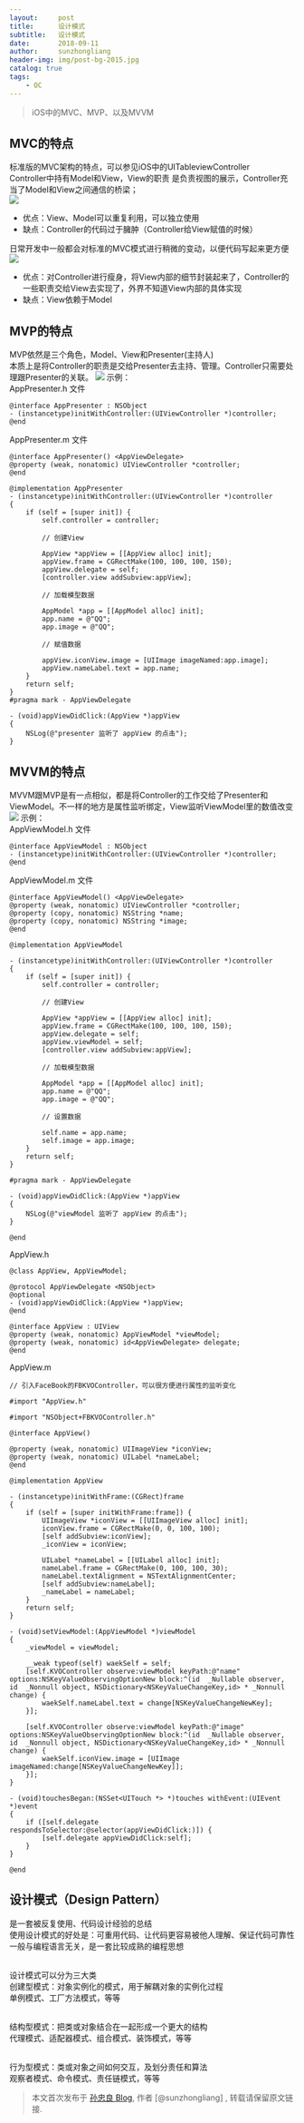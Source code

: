 ```yaml
---
layout:     post
title:      设计模式
subtitle:   设计模式
date:       2018-09-11
author:     sunzhongliang
header-img: img/post-bg-2015.jpg
catalog: true
tags:
    - OC
---
```




> iOS中的MVC、MVP、以及MVVM

## MVC的特点

标准版的MVC架构的特点，可以参见iOS中的UITableviewController<br>
Controller中持有Model和View，View的职责 是负责视图的展示，Controller充当了Model和View之间通信的桥梁；<br>
<img src="https://images.cnblogs.com/cnblogs_com/plusone/1527513/o_20190823151806.jpg" referrerpolicy="no-referrer">
- 优点：View、Model可以重复利用，可以独立使用
- 缺点：Controller的代码过于臃肿（Controller给View赋值的时候）

日常开发中一般都会对标准的MVC模式进行稍微的变动，以便代码写起来更方便
<img src="https://images.cnblogs.com/cnblogs_com/plusone/1527513/o_20190823151925.jpg" referrerpolicy="no-referrer">
- 优点：对Controller进行瘦身，将View内部的细节封装起来了，Controller的一些职责交给View去实现了，外界不知道View内部的具体实现
- 缺点：View依赖于Model

## MVP的特点
MVP依然是三个角色，Model、View和Presenter(主持人)<br>
本质上是将Controller的职责是交给Presenter去主持、管理。Controller只需要处理跟Presenter的关联。
<img src="https://images.cnblogs.com/cnblogs_com/plusone/1527513/o_20190823153040.jpg" referrerpolicy="no-referrer">
示例：<br>
AppPresenter.h 文件

```objc
@interface AppPresenter : NSObject
- (instancetype)initWithController:(UIViewController *)controller;
@end
```
AppPresenter.m 文件

```objc
@interface AppPresenter() <AppViewDelegate>
@property (weak, nonatomic) UIViewController *controller;
@end

@implementation AppPresenter
- (instancetype)initWithController:(UIViewController *)controller
{
    if (self = [super init]) {
        self.controller = controller;
        
        // 创建View

        AppView *appView = [[AppView alloc] init];
        appView.frame = CGRectMake(100, 100, 100, 150);
        appView.delegate = self;
        [controller.view addSubview:appView];
        
        // 加载模型数据

        AppModel *app = [[AppModel alloc] init];
        app.name = @"QQ";
        app.image = @"QQ";
        
        // 赋值数据

        appView.iconView.image = [UIImage imageNamed:app.image];
        appView.nameLabel.text = app.name;
    }
    return self;
}
#pragma mark - AppViewDelegate

- (void)appViewDidClick:(AppView *)appView
{
    NSLog(@"presenter 监听了 appView 的点击");
}
```

## MVVM的特点
MVVM跟MVP是有一点相似，都是将Controller的工作交给了Presenter和ViewModel。不一样的地方是属性监听绑定，View监听ViewModel里的数值改变
<img src="https://images.cnblogs.com/cnblogs_com/plusone/1527513/o_20190823161548.jpg" referrerpolicy="no-referrer">
示例：<br>
AppViewModel.h 文件

    @interface AppViewModel : NSObject
    - (instancetype)initWithController:(UIViewController *)controller;
    @end

AppViewModel.m 文件

    @interface AppViewModel() <AppViewDelegate>
    @property (weak, nonatomic) UIViewController *controller;
    @property (copy, nonatomic) NSString *name;
    @property (copy, nonatomic) NSString *image;
    @end

    @implementation AppViewModel

    - (instancetype)initWithController:(UIViewController *)controller
    {
        if (self = [super init]) {
            self.controller = controller;
            
            // 创建View

            AppView *appView = [[AppView alloc] init];
            appView.frame = CGRectMake(100, 100, 100, 150);
            appView.delegate = self;
            appView.viewModel = self;
            [controller.view addSubview:appView];
            
            // 加载模型数据

            AppModel *app = [[AppModel alloc] init];
            app.name = @"QQ";
            app.image = @"QQ";
            
            // 设置数据

            self.name = app.name;
            self.image = app.image;
        }
        return self;
    }

    #pragma mark - AppViewDelegate

    - (void)appViewDidClick:(AppView *)appView
    {
        NSLog(@"viewModel 监听了 appView 的点击");
    }

    @end

AppView.h

    @class AppView, AppViewModel;

    @protocol AppViewDelegate <NSObject>
    @optional
    - (void)appViewDidClick:(AppView *)appView;
    @end

    @interface AppView : UIView
    @property (weak, nonatomic) AppViewModel *viewModel;
    @property (weak, nonatomic) id<AppViewDelegate> delegate;
    @end

AppView.m

    // 引入FaceBook的FBKVOController，可以很方便进行属性的监听变化

    #import "AppView.h"

    #import "NSObject+FBKVOController.h"

    @interface AppView()
    
    @property (weak, nonatomic) UIImageView *iconView;
    @property (weak, nonatomic) UILabel *nameLabel;
    @end

    @implementation AppView

    - (instancetype)initWithFrame:(CGRect)frame
    {
        if (self = [super initWithFrame:frame]) {
            UIImageView *iconView = [[UIImageView alloc] init];
            iconView.frame = CGRectMake(0, 0, 100, 100);
            [self addSubview:iconView];
            _iconView = iconView;
            
            UILabel *nameLabel = [[UILabel alloc] init];
            nameLabel.frame = CGRectMake(0, 100, 100, 30);
            nameLabel.textAlignment = NSTextAlignmentCenter;
            [self addSubview:nameLabel];
            _nameLabel = nameLabel;
        }
        return self;
    }

    - (void)setViewModel:(AppViewModel *)viewModel
    {
        _viewModel = viewModel;
        
        __weak typeof(self) waekSelf = self;
        [self.KVOController observe:viewModel keyPath:@"name" options:NSKeyValueObservingOptionNew block:^(id  _Nullable observer, id  _Nonnull object, NSDictionary<NSKeyValueChangeKey,id> * _Nonnull change) {
            waekSelf.nameLabel.text = change[NSKeyValueChangeNewKey];
        }];
        
        [self.KVOController observe:viewModel keyPath:@"image" options:NSKeyValueObservingOptionNew block:^(id  _Nullable observer, id  _Nonnull object, NSDictionary<NSKeyValueChangeKey,id> * _Nonnull change) {
            waekSelf.iconView.image = [UIImage imageNamed:change[NSKeyValueChangeNewKey]];
        }];
    }

    - (void)touchesBegan:(NSSet<UITouch *> *)touches withEvent:(UIEvent *)event
    {
        if ([self.delegate respondsToSelector:@selector(appViewDidClick:)]) {
            [self.delegate appViewDidClick:self];
        }
    }

    @end

## 设计模式（Design Pattern）
是一套被反复使用、代码设计经验的总结<br>
使用设计模式的好处是：可重用代码、让代码更容易被他人理解、保证代码可靠性<br>
一般与编程语言无关，是一套比较成熟的编程思想<br><br>

设计模式可以分为三大类<br>
创建型模式：对象实例化的模式，用于解耦对象的实例化过程<br>
单例模式、工厂方法模式，等等<br><br>

结构型模式：把类或对象结合在一起形成一个更大的结构<br>
代理模式、适配器模式、组合模式、装饰模式，等等<br><br>

行为型模式：类或对象之间如何交互，及划分责任和算法<br>
观察者模式、命令模式、责任链模式，等等<br>


> 本文首次发布于 [孙忠良 Blog](https://sunzhongliangde.github.io), 作者 [@sunzhongliang] ,
转载请保留原文链接.
